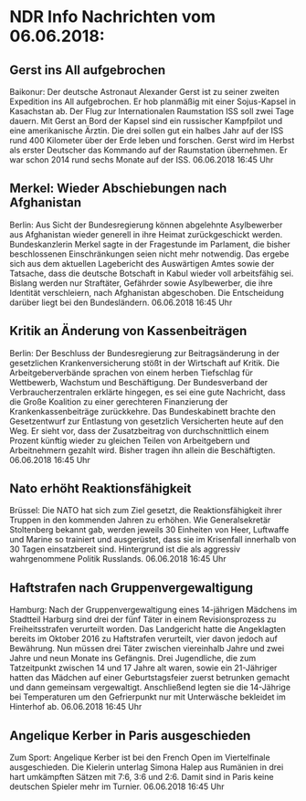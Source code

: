 # NDR Info Nachrichten vom 06.06.2018:


## Gerst ins All aufgebrochen
Baikonur:         Der deutsche Astronaut Alexander Gerst ist zu seiner zweiten Expedition ins All aufgebrochen. Er hob planmäßig mit einer Sojus-Kapsel in Kasachstan ab. Der Flug zur Internationalen Raumstation ISS soll zwei Tage dauern. Mit Gerst an Bord der Kapsel sind ein russischer Kampfpilot und eine amerikanische Ärztin. Die drei sollen gut ein halbes Jahr auf der ISS rund 400 Kilometer über der Erde leben und forschen. Gerst wird im Herbst als erster Deutscher das Kommando auf der Raumstation übernehmen. Er war schon 2014 rund sechs Monate auf der ISS. 06.06.2018 16:45 Uhr 

## Merkel: Wieder Abschiebungen nach Afghanistan
Berlin:	Aus Sicht der Bundesregierung können abgelehnte Asylbewerber aus Afghanistan wieder generell in ihre Heimat zurückgeschickt werden. Bundeskanzlerin Merkel sagte in der Fragestunde im Parlament, die bisher beschlossenen Einschränkungen seien nicht mehr notwendig. Das ergebe sich aus dem aktuellen Lagebericht des Auswärtigen Amtes sowie der Tatsache, dass die deutsche Botschaft in Kabul wieder voll arbeitsfähig sei. Bislang werden nur Straftäter, Gefährder sowie Asylbewerber, die ihre Identität verschleiern, nach Afghanistan abgeschoben. Die Entscheidung darüber liegt bei den Bundesländern. 06.06.2018 16:45 Uhr 

## Kritik an Änderung von Kassenbeiträgen
Berlin: Der Beschluss der Bundesregierung zur Beitragsänderung in der gesetzlichen Krankenversicherung stößt in der Wirtschaft auf Kritik. Die Arbeitgeberverbände sprachen von einem herben Tiefschlag für Wettbewerb, Wachstum und Beschäftigung. Der Bundesverband der Verbraucherzentralen erklärte hingegen, es sei eine gute Nachricht, dass die Große Koalition zu einer gerechteren Finanzierung der Krankenkassenbeiträge zurückkehre. Das Bundeskabinett brachte den Gesetzentwurf zur Entlastung von gesetzlich Versicherten heute auf den Weg. Er sieht vor, dass der Zusatzbeitrag von durchschnittlich einem Prozent künftig wieder zu gleichen Teilen von Arbeitgebern und Arbeitnehmern gezahlt wird. Bisher tragen ihn allein die Beschäftigten. 06.06.2018 16:45 Uhr 

## Nato erhöht Reaktionsfähigkeit
Brüssel:	Die NATO hat sich zum Ziel gesetzt, die Reaktionsfähigkeit ihrer Truppen in den kommenden Jahren zu erhöhen. Wie Generalsekretär Stoltenberg bekannt gab, werden jeweils 30 Einheiten von Heer, Luftwaffe und Marine so trainiert und ausgerüstet, dass sie im Krisenfall innerhalb von 30 Tagen einsatzbereit sind. Hintergrund ist die als aggressiv wahrgenommene Politik Russlands. 06.06.2018 16:45 Uhr 

## Haftstrafen nach Gruppenvergewaltigung
Hamburg: Nach der Gruppenvergewaltigung eines 14-jährigen Mädchens im Stadtteil Harburg sind drei der fünf Täter in einem Revisionsprozess zu Freiheitsstrafen verurteilt worden. Das Landgericht hatte die Angeklagten bereits im Oktober 2016 zu Haftstrafen verurteilt, vier davon jedoch auf Bewährung. Nun müssen drei Täter zwischen viereinhalb Jahre und zwei Jahre und neun Monate ins Gefängnis. Drei Jugendliche, die zum Tatzeitpunkt zwischen 14 und 17 Jahre alt waren, sowie ein 21-Jähriger hatten das Mädchen auf einer Geburtstagsfeier zuerst betrunken gemacht und dann gemeinsam vergewaltigt. Anschließend legten sie die 14-Jährige bei Temperaturen um den Gefrierpunkt nur mit Unterwäsche bekleidet im Hinterhof ab. 06.06.2018 16:45 Uhr 

## Angelique Kerber in Paris ausgeschieden
Zum Sport:	Angelique Kerber ist bei den French Open im Viertelfinale ausgeschieden. Die Kielerin unterlag Simona Halep aus Rumänien in drei hart umkämpften Sätzen mit 7:6, 3:6 und 2:6. Damit sind in Paris keine deutschen Spieler mehr im Turnier. 06.06.2018 16:45 Uhr 
